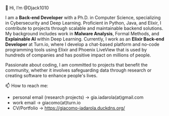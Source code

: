 👋 Hi, I’m @Djack1010

I am a **Back-end Developer** with a Ph.D. in Computer Science, specializing in Cybersecurity and Deep Learning.
Proficient in Python, Java, and Elixir, I contribute to projects through scalable and maintainable backend solutions.
My background includes work in **Malware Analysis**, Formal Methods, and **Explainable AI** within Deep Learning.
Currently, I work as an **Elixir Back-end Developer** at Turn.io, where I develop a chat-based platform and no-code programming tools using Elixir and Phoenix LiveView that is used by hundreds of companies and has positive impact on millions of people.

Passionate about coding, I am committed to projects that benefit the community, whether it involves safeguarding data through research or creating software to enhance people's lives.

📫 How to reach me:
 - personal email (research projects) -> gia.iadarola(at)gmail.com
 - work email -> giacomo(at)turn.io
 - CV/Portfolio -> https://giacomo-iadarola.duckdns.org/

<!---
Djack1010/Djack1010 is a ✨ special ✨ repository because its `README.md` (this file) appears on your GitHub profile.
You can click the Preview link to take a look at your changes.
--->
